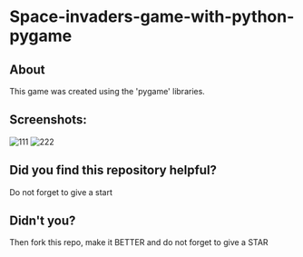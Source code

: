# Space-invaders-game-with-python-pygame

## About
This game was created using the 'pygame' libraries.

## Screenshots:
![111](https://user-images.githubusercontent.com/115498182/226647207-34762f95-73d7-4f54-a16c-8cc37b969e90.PNG)
![222](https://user-images.githubusercontent.com/115498182/226647224-8a28ac7d-a304-4c7e-addf-e9aca1035954.PNG)

## Did you find this repository helpful?
Do not forget to give a start

## Didn't you?
Then fork this repo, make it BETTER and do not forget to give a STAR
